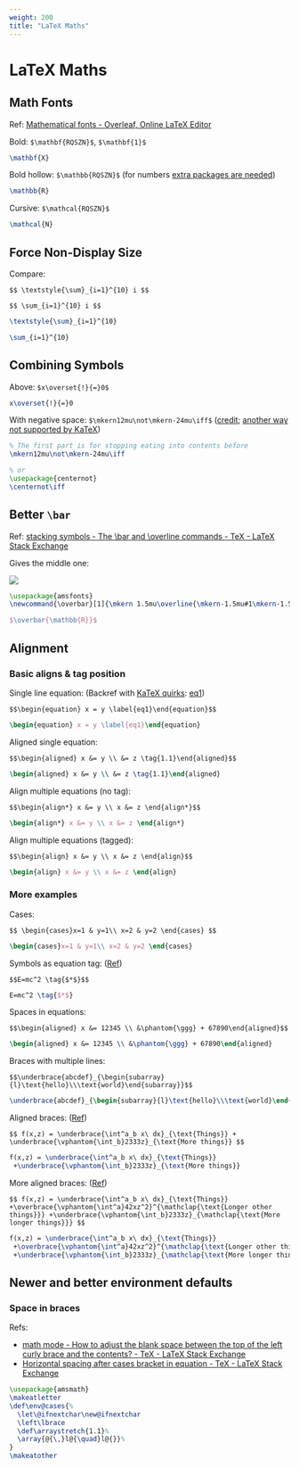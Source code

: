 ```yaml
---
weight: 200
title: "LaTeX Maths"
---
```


# LaTeX Maths

## Math Fonts

Ref: [Mathematical fonts - Overleaf, Online LaTeX Editor](https://www.overleaf.com/learn/latex/Mathematical_fonts)

Bold: `$\mathbf{RQSZN}$`, `$\mathbf{1}$`

```latex
\mathbf{X}
```

Bold hollow: `$\mathbb{RQSZN}$` (for numbers [extra packages are needed](https://tex.stackexchange.com/a/583600))

```latex
\mathbb{R}
```

Cursive: `$\mathcal{RQSZN}$`

```latex
\mathcal{N}
```

## Force Non-Display Size

Compare:

`$$
\textstyle{\sum}_{i=1}^{10} i
$$`

`$$
\sum_{i=1}^{10} i
$$`

```latex
\textstyle{\sum}_{i=1}^{10}

\sum_{i=1}^{10}
```

## Combining Symbols

Above: `$x\overset{!}{=}0$`

```latex
x\overset{!}{=}0
```

With negative space: `$\mkern12mu\not\mkern-24mu\iff$` \([credit](https://tex.stackexchange.com/a/67913/206709); [another way not supported by KaTeX](https://tex.stackexchange.com/a/75362)\)

```latex
% The first part is for stopping eating into contents before
\mkern12mu\not\mkern-24mu\iff

% or
\usepackage{centernot}
\centernot\iff
```


## Better `\bar`

Ref: [stacking symbols - The \bar and \overline commands - TeX - LaTeX Stack Exchange](https://tex.stackexchange.com/a/22134)

Gives the middle one:

![](https://i.stack.imgur.com/kN66B.png)

```latex
\usepackage{amsfonts}
\newcommand{\overbar}[1]{\mkern 1.5mu\overline{\mkern-1.5mu#1\mkern-1.5mu}\mkern 1.5mu}

$\overbar{\mathbb{R}}$
```

## Alignment

### Basic aligns & tag position

Single line equation: (Backref with [KaTeX quirks](https://github.com/KaTeX/KaTeX/issues/2003#issuecomment-843991794): [eq1](#eq1))


`$$\begin{equation} x = y \label{eq1}\end{equation}$$`

```latex
\begin{equation} x = y \label{eq1}\end{equation}
```

<!-- `$$x = y \tag{1.1}$$`

```latex
$$x = y \label{eq1.1}\tag{1.1}$$
``` -->

<!-- ![Equation  with tag](/img/latex_equation.png) -->

Aligned single equation:

`$$\begin{aligned} x &= y \\ &= z \tag{1.1}\end{aligned}$$`

<!-- ![Aligned single equations with tag](/img/latex_aligned.png) -->

```latex
\begin{aligned} x &= y \\ &= z \tag{1.1}\end{aligned}
```

Align multiple equations (no tag):

`$$\begin{align*} x &= y \\ x &= z \end{align*}$$`

<!-- ![Align multiple equations with no tag](/img/latex_align_star.png) -->

```latex
\begin{align*} x &= y \\ x &= z \end{align*}
```

Align multiple equations (tagged):

`$$\begin{align} x &= y \\ x &= z \end{align}$$`

<!-- ![Align multiple equations with tag](/img/latex_align.png) -->

```latex
\begin{align} x &= y \\ x &= z \end{align}
```

### More examples

Cases:

`$$
\begin{cases}x=1 & y=1\\ x=2 & y=2 \end{cases}
$$`

```latex
\begin{cases}x=1 & y=1\\ x=2 & y=2 \end{cases}
```

Symbols as equation tag: \([Ref](https://tex.stackexchange.com/questions/12026/)\)

`$$E=mc^2 \tag{$*$}$$`

```latex
E=mc^2 \tag{$*$}
```

Spaces in equations:

`$$\begin{aligned} x &= 12345 \\ &\phantom{\ggg} + 67890\end{aligned}$$`

```latex
\begin{aligned} x &= 12345 \\ &\phantom{\ggg} + 67890\end{aligned}
```

Braces with multiple lines:

`$$\underbrace{abcdef}_{\begin{subarray}{l}\text{hello}\\\text{world}\end{subarray}}$$`

```latex
\underbrace{abcdef}_{\begin{subarray}{l}\text{hello}\\\text{world}\end{subarray}}
```

Aligned braces: \([Ref](https://tex.stackexchange.com/a/585309)\)

`$$ f(x,z) = \underbrace{\int^a_b x\ dx}_{\text{Things}} + \underbrace{\vphantom{\int_b}2333z}_{\text{More things}} $$`

```latex
f(x,z) = \underbrace{\int^a_b x\ dx}_{\text{Things}}
 +\underbrace{\vphantom{\int_b}2333z}_{\text{More things}}
```

More aligned braces: \([Ref](https://tex.stackexchange.com/a/46311)\)

`$$
f(x,z) = \underbrace{\int^a_b x\ dx}_{\text{Things}} 
+\overbrace{\vphantom{\int^a}42xz^2}^{\mathclap{\text{Longer other things}}}
+\underbrace{\vphantom{\int_b}2333z}_{\mathclap{\text{More longer things}}}
$$`

```latex
f(x,z) = \underbrace{\int^a_b x\ dx}_{\text{Things}} 
 +\overbrace{\vphantom{\int^a}42xz^2}^{\mathclap{\text{Longer other things}}}
 +\underbrace{\vphantom{\int_b}2333z}_{\mathclap{\text{More longer things}}}
```


## Newer and better environment defaults

### Space in braces

Refs:

- [math mode - How to adjust the blank space between the top of the left curly brace and the contents? - TeX - LaTeX Stack Exchange](https://tex.stackexchange.com/a/115228)
- [Horizontal spacing after cases bracket in equation - TeX - LaTeX Stack Exchange](https://tex.stackexchange.com/a/173086)

```latex
\usepackage{amsmath}
\makeatletter
\def\env@cases{%
  \let\@ifnextchar\new@ifnextchar
  \left\lbrace
  \def\arraystretch{1.1}%
  \array{@{\,}l@{\quad}l@{}}%
}
\makeatother
```
